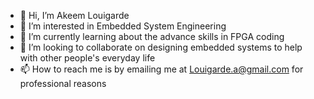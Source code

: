 - 👋 Hi, I’m Akeem Louigarde
- 👀 I’m interested in Embedded System Engineering
- 🌱 I’m currently learning about the advance skills in FPGA coding
- 💞️ I’m looking to collaborate on designing embedded systems to help with other people's everyday life
- 📫 How to reach me is by emailing me at Louigarde.a@gmail.com for professional reasons

<!---
AkeemL2020/AkeemL2020 is a ✨ special ✨ repository because its `README.md` (this file) appears on your GitHub profile.
You can click the Preview link to take a look at your changes.
--->
